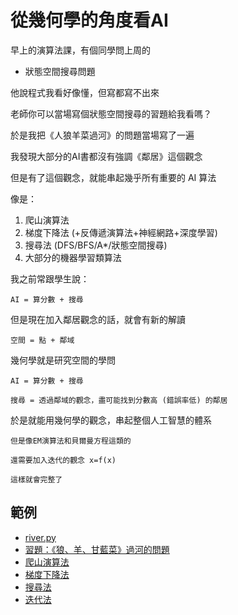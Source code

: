# 從幾何學的角度看AI

早上的演算法課，有個同學問上周的

* 狀態空間搜尋問題

他說程式我看好像懂，但寫都寫不出來

老師你可以當場寫個狀態空間搜尋的習題給我看嗎？

於是我把《人狼羊菜過河》的問題當場寫了一遍

我發現大部分的AI書都沒有強調《鄰居》這個觀念

但是有了這個觀念，就能串起幾乎所有重要的 AI 算法

像是：

1. 爬山演算法
2. 梯度下降法 (+反傳遞演算法+神經網路+深度學習)
3. 搜尋法 (DFS/BFS/A*/狀態空間搜尋)
4. 大部分的機器學習類算法

我之前常跟學生說：

    AI = 算分數 + 搜尋

但是現在加入鄰居觀念的話，就會有新的解讀

    空間 = 點 + 鄰域

幾何學就是研究空間的學問

    AI = 算分數 + 搜尋

    搜尋 = 透過鄰域的觀念，盡可能找到分數高 (錯誤率低) 的鄰居

於是就能用幾何學的觀念，串起整個人工智慧的體系

    但是像EM演算法和貝爾曼方程這類的

    還需要加入迭代的觀念 x=f(x)

    這樣就會完整了

## 範例

* [river.py](https://github.com/ccc112a/py2cs/blob/master/02-%E6%BC%94%E7%AE%97%E6%B3%95/02-%E6%96%B9%E6%B3%95/06-%E6%90%9C%E5%B0%8B%E6%B3%95/Q2-river/river.py)
* [習題：《狼、羊、甘藍菜》過河的問題](https://github.com/ccc112a/py2cs/blob/master/02-%E6%BC%94%E7%AE%97%E6%B3%95/02-%E6%96%B9%E6%B3%95/06-%E6%90%9C%E5%B0%8B%E6%B3%95/Q2-river/%E7%BF%92%E9%A1%8C%EF%BC%9A%E3%80%8A%E7%8B%BC%E3%80%81%E7%BE%8A%E3%80%81%E7%94%98%E8%97%8D%E8%8F%9C%E3%80%8B%E9%81%8E%E6%B2%B3%E7%9A%84%E5%95%8F%E9%A1%8C.md)
* [爬山演算法](https://github.com/ccc112a/py2cs/tree/master/02-%E6%BC%94%E7%AE%97%E6%B3%95/02-%E6%96%B9%E6%B3%95/05c-%E7%88%AC%E5%B1%B1%E6%BC%94%E7%AE%97%E6%B3%95)
* [梯度下降法](https://github.com/ccc112a/py2cs/tree/master/02-%E6%BC%94%E7%AE%97%E6%B3%95/02-%E6%96%B9%E6%B3%95/05e-%E6%A2%AF%E5%BA%A6%E4%B8%8B%E9%99%8D%E6%B3%95)
* [搜尋法](https://github.com/ccc112a/py2cs/tree/master/02-%E6%BC%94%E7%AE%97%E6%B3%95/02-%E6%96%B9%E6%B3%95/06-%E6%90%9C%E5%B0%8B%E6%B3%95)
* [迭代法](https://github.com/ccc112a/py2cs/tree/master/02-%E6%BC%94%E7%AE%97%E6%B3%95/02-%E6%96%B9%E6%B3%95/03-%E8%BF%AD%E4%BB%A3%E6%B3%95)
